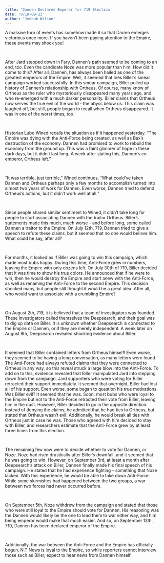 ```yaml
---
title: 'Dannen Declared Emperor for 719 Election'
date: '0719-09-13'
author: 'Jeebub Wilson'
---
```


A massive turn of events has somehow made it so that Darren emerges victorious once more. If you haven’t been paying attention to the Empire, these events may shock you! 

‎

After Jard stepped down in Fary, Dannen’s path seemed to be coming to an end, too. Even the candidate Noze was more popular than him. How did it come to this? After all, Dannen, has always been hailed as one of the greatest emperors of the Empire. Well, it seemed that Ines Biller’s smear campaign worked successfully. In this smear campaign, Biller pulled up history of Dannen’s relationship with Ortheus. Of course, many know of Ortheus as the ruler who mysteriously disappeared many years ago, and who re-emerged with a much darker personality. Biller claims that Ortheus now serves the true evil of the world - the abyss below us. This claim was laughed off, but still, people began to recall when Ortheus disappeared. It was in one of the worst times, too.

‎

Historian Lubo Wined recalls the situation as if it happened yesterday. “The Empire was dying with the Anti-Force being created, as well as Bax’s destruction of the economy. Dannen had promised to work to rebuild the economy from the ground up. This was a faint glimmer of hope in these dark days, but it didn’t last long. A week after stating this, Dannen’s co-emperor, Ortheus left.”

‎

“It was terrible, just terrible,” Wined continues. “What could’ve taken Dannen and Ortheus perhaps only a few months to accomplish turned into almost two years of work for Dannen. Even worse, Dannen tried to defend Ortheus’s actions, but it didn’t work well at all.“ 

‎

Since people shared similar sentiment to Wined, it didn’t take long for people to start associating Dannen with the traitor Ortheus. Biller’s statements made this much, much worse - and before long, some called Dannen a traitor to the Empire. On July 12th, 719, Dannen tried to give a speech to refute these claims, but it seemed that no one would believe him. What could he say, after all? 

‎

For months, it looked as if Biller was going to win this campaign, which made most bubs happy. During this time, Anti-Force grew in numbers, leaving the Empire with only dozens left. On July 30th of 719, Biller decided that it was time to show his true colors. He announced that if he were to win, then he would destroy the Empire and start anew with the Anti-Force, as well as renaming the Anti-Force to the second Empire. This decision shocked many, but people still thought it would be a great idea. After all, who would want to associate with a crumbling Empire?

‎

On August 2th, 719, it is believed that a team of investigators was founded. These investigators called themselves the Deepsearch, and their goal was to dig up data on Biller. It is unknown whether Deepsearch is connected to the Empire or Dannen, or if they are merely independent. A week later on August 8th, Deepsearch revealed shocking evidence about Biller.

‎

It seemed that Biller contained letters from Ortheus himself! Even worse, they seemed to be having a long conversation, as many letters were found. The Anti-Force had always refuted claims that they were connected to Ortheus in any way, so this reveal struck a large blow into the Anti-Force. To add on to this, evidence revealed that Biller manipulated Jard into stepping down from the campaign. Jard supporters who were voting for Biller retracted their support immediately. It seemed that overnight, Biller had lost all of his support. Even worse, some began to question his true motivations. Was Biller evil? It seemed that he was. Soon, most bubs who were loyal to the Empire but not to the Anti-Force retracted their vote from Biller, leaving him in the dust. However, Biller decided to go in the opposite direction. Instead of denying the claims, he admitted that he had ties to Ortheus, but stated that Ortheus wasn’t evil. Additionally, he would break all ties with Ortheus just in case he was. Those who agreed with him decided to stay with Biller, and researchers estimate that the Anti-Force grew by at least three times from this election.

‎

The remaining few now were to decide whether to vote for Dannen, or Noze. Noze had risen drastically after Biller’s downfall, and it seemed that he was going to win. However, on September 3rd, at least a month after Deepsearch’s attack on Biller, Dannen finally made his final speech of his campaign. He stated that he had experience fighting - something that Noze lacked. With this experience, he would be able to take down Anti-Force. While some skirmishes had happened between the two groups, a war between two forces had never occurred before.

‎

On September 5th, Noze withdrew from the campaign and stated that those who were still loyal to the Empire should vote for Dannen. His reasoning was the Dannen would likely be the one to lead them to war either way, and him being emperor would make that much easier. And so, on September 13th, 719, Dannen has been declared emperor of the Empire.

‎

Additionally, the war between the Anti-Force and the Empire has officially begun. N.T News is loyal to the Empire, so while reporters cannot interview those such as Biller, expect to hear news from Dannen himself. 